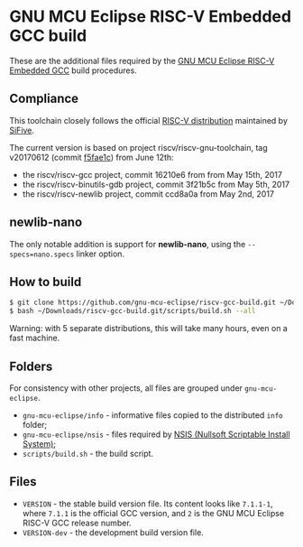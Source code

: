 # GNU MCU Eclipse RISC-V Embedded GCC build

These are the additional files required by the [GNU MCU Eclipse RISC-V Embedded GCC](https://github.com/gnu-mcu-eclipse/riscv-gcc) build procedures.

## Compliance

This toolchain closely follows the official [RISC-V distribution](https://github.com/riscv/riscv-gcc) maintained by [SiFive](https://www.sifive.com).

The current version is based on project riscv/riscv-gnu-toolchain, tag v20170612 (commit [f5fae1c](https://github.com/riscv/riscv-gnu-toolchain/tree/f5fae1c27b2365da773816ddcd92f533867f28ec)) from June 12th:

- the riscv/riscv-gcc project, commit 16210e6 from from May 15th, 2017
- the riscv/riscv-binutils-gdb project, commit 3f21b5c from May 5th, 2017
- the riscv/riscv-newlib project, commit ccd8a0a from May 2nd, 2017

## newlib-nano

The only notable addition is support for **newlib-nano**, using the `--specs=nano.specs` linker option.

## How to build

```bash
$ git clone https://github.com/gnu-mcu-eclipse/riscv-gcc-build.git ~/Downloads/riscv-gcc-build.git
$ bash ~/Downloads/riscv-gcc-build.git/scripts/build.sh --all
```

Warning: with 5 separate distributions, this will take many hours, even on a fast machine.

## Folders

For consistency with other projects, all files are grouped under `gnu-mcu-eclipse`.

* `gnu-mcu-eclipse/info` - informative files copied to the distributed `info` folder;
* `gnu-mcu-eclipse/nsis` - files required by [NSIS (Nullsoft Scriptable Install System)](http://nsis.sourceforge.net/Main_Page);
* `scripts/build.sh` - the build script.

## Files

* `VERSION` - the stable build version file. Its content looks like `7.1.1-1`, where `7.1.1` is the official GCC version, and `2` is the GNU MCU Eclipse RISC-V GCC release number.
* `VERSION-dev` - the development build version file.